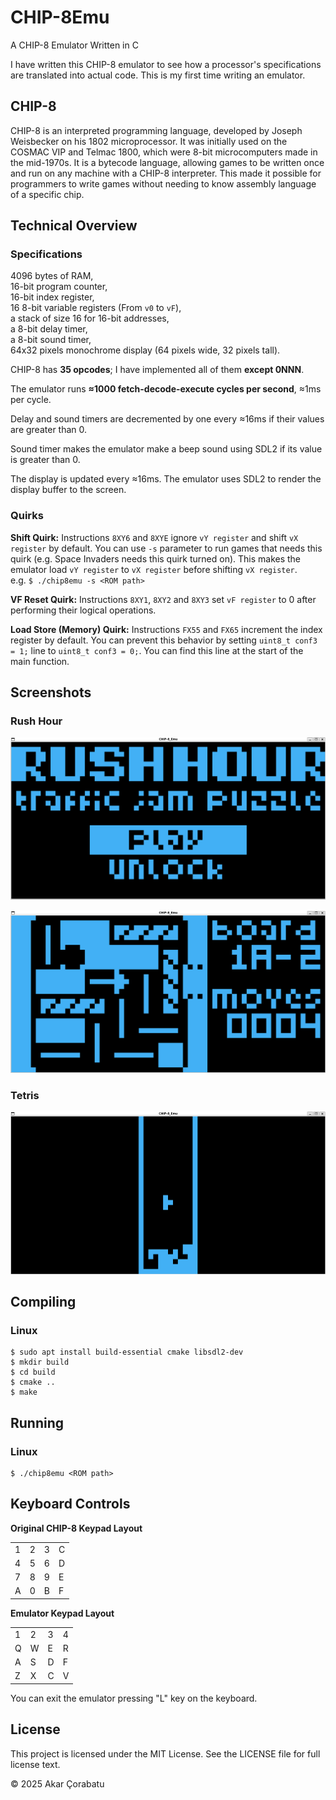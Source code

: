 # CHIP-8Emu
A CHIP-8 Emulator Written in C

I have written this CHIP-8 emulator to see how a processor's specifications are translated into actual code. This is my first time writing an emulator.

## CHIP-8
CHIP-8 is an interpreted programming language, developed by Joseph Weisbecker on his 1802 microprocessor. It was initially used on the COSMAC VIP and Telmac 1800, which were 8-bit microcomputers made in the mid-1970s. It is a bytecode language, allowing games to be written once and run on any machine with a CHIP-8 interpreter. This made it possible for programmers to write games without needing to know assembly language of a specific chip.

## Technical Overview
### Specifications
4096 bytes of RAM,  
16-bit program counter,  
16-bit index register,  
16 8-bit variable registers (From `v0` to `vF`),  
a stack of size 16 for 16-bit addresses,  
a 8-bit delay timer,  
a 8-bit sound timer,  
64x32 pixels monochrome display (64 pixels wide, 32 pixels tall).  

CHIP-8 has **35 opcodes**; I have implemented all of them **except 0NNN**.  

The emulator runs **≈1000 fetch-decode-execute cycles per second**, ≈1ms per cycle.  

Delay and sound timers are decremented by one every ≈16ms if their values are greater than 0. 

Sound timer makes the emulator make a beep sound using SDL2 if its value is greater than 0.

The display is updated every ≈16ms. The emulator uses SDL2 to render the display buffer to the screen.

### Quirks
**Shift Quirk:** Instructions `8XY6` and `8XYE` ignore `vY register` and shift `vX register` by default. You can use `-s` parameter to run games that needs this quirk (e.g. Space Invaders needs this quirk turned on). This makes the emulator load `vY register` to `vX register` before shifting `vX register`.  
e.g. `$ ./chip8emu -s <ROM path>`  

**VF Reset Quirk:** Instructions `8XY1`, `8XY2` and `8XY3` set  `vF register` to 0 after performing their logical operations.

**Load Store (Memory) Quirk:** Instructions `FX55` and `FX65` increment the index register by default. You can prevent this behavior by setting `uint8_t conf3 = 1;` line to `uint8_t conf3 = 0;`. You can find this line at the start of the main function.



## Screenshots
### Rush Hour
![CHIP-8 Rush Hour](https://raw.githubusercontent.com/akarcorabatu/CHIP-8Emu/refs/heads/main/screenshots/rush_hour_1.png)

![CHIP-8 Rush Hour](https://raw.githubusercontent.com/akarcorabatu/CHIP-8Emu/refs/heads/main/screenshots/rush_hour_2.png)

### Tetris
![CHIP-8 Tetris](https://raw.githubusercontent.com/akarcorabatu/CHIP-8Emu/refs/heads/main/screenshots/tetris.png)

## Compiling
### Linux
```
$ sudo apt install build-essential cmake libsdl2-dev
$ mkdir build
$ cd build
$ cmake ..
$ make
```

## Running
### Linux
```
$ ./chip8emu <ROM path>
```

## Keyboard Controls
**Original CHIP-8 Keypad Layout**
<table>
<tr><td>1</td><td>2</td><td>3</td><td>C</td></tr>
<tr><td>4</td><td>5</td><td>6</td><td>D</td></tr>
<tr><td>7</td><td>8</td><td>9</td><td>E</td></tr>
<tr><td>A</td><td>0</td><td>B</td><td>F</td></tr>
</table>

**Emulator Keypad Layout**
<table>
<tr><td>1</td><td>2</td><td>3</td><td>4</td></tr>
<tr><td>Q</td><td>W</td><td>E</td><td>R</td></tr>
<tr><td>A</td><td>S</td><td>D</td><td>F</td></tr>
<tr><td>Z</td><td>X</td><td>C</td><td>V</td></tr>
</table>

You can exit the emulator pressing "L" key on the keyboard.

## License
This project is licensed under the MIT License. See the LICENSE file for full license text. 

© 2025 Akar Çorabatu
